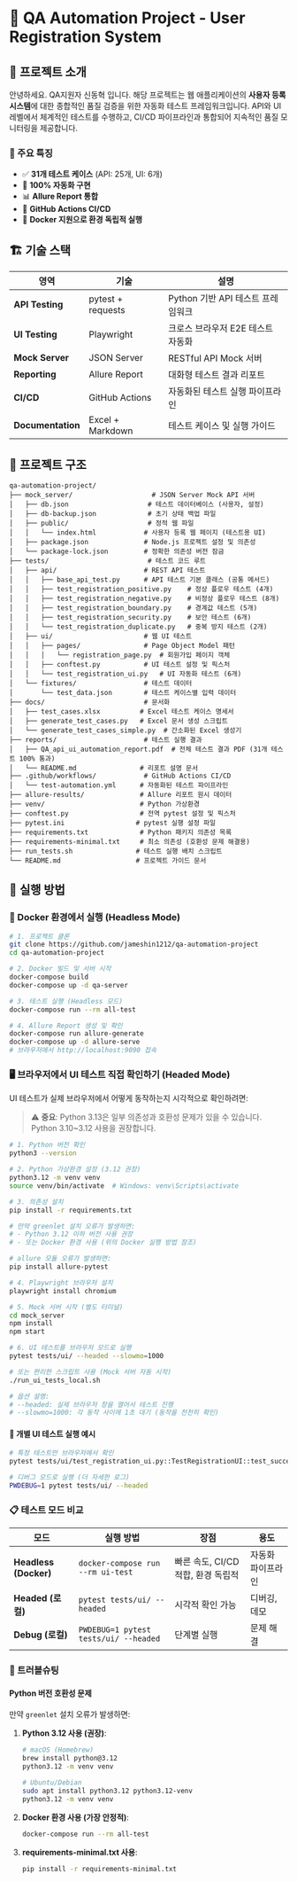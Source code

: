 # 🧪 QA Automation Project - User Registration System

## 📌 프로젝트 소개
안녕하세요.
QA지원자 신동혁 입니다. 해당 프로젝트는 웹 애플리케이션의 **사용자 등록 시스템**에 대한 종합적인 품질 검증을 위한 자동화 테스트 프레임워크입니다. API와 UI 레벨에서 체계적인 테스트를 수행하고, CI/CD 파이프라인과 통합되어 지속적인 품질 모니터링을 제공합니다.

### 🎯 주요 특징
- ✅ **31개 테스트 케이스** (API: 25개, UI: 6개)
- 🤖 **100% 자동화 구현**
- 📊 **Allure Report 통합**
- 🔄 **GitHub Actions CI/CD**
- 🐳 **Docker 지원으로 환경 독립적 실행**

## 🏗️ 기술 스택
| 영역 | 기술 | 설명 |
|------|------|------|
| **API Testing** | pytest + requests | Python 기반 API 테스트 프레임워크 |
| **UI Testing** | Playwright | 크로스 브라우저 E2E 테스트 자동화 |
| **Mock Server** | JSON Server | RESTful API Mock 서버 |
| **Reporting** | Allure Report | 대화형 테스트 결과 리포트 |
| **CI/CD** | GitHub Actions | 자동화된 테스트 실행 파이프라인 |
| **Documentation** | Excel + Markdown | 테스트 케이스 및 실행 가이드 |

## 📁 프로젝트 구조
```
qa-automation-project/
├── mock_server/                    # JSON Server Mock API 서버
│   ├── db.json                    # 테스트 데이터베이스 (사용자, 설정)
│   ├── db-backup.json             # 초기 상태 백업 파일
│   ├── public/                    # 정적 웹 파일
│   │   └── index.html            # 사용자 등록 웹 페이지 (테스트용 UI)
│   ├── package.json              # Node.js 프로젝트 설정 및 의존성
│   └── package-lock.json         # 정확한 의존성 버전 잠금
├── tests/                         # 테스트 코드 루트
│   ├── api/                      # REST API 테스트
│   │   ├── base_api_test.py      # API 테스트 기본 클래스 (공통 메서드)
│   │   ├── test_registration_positive.py    # 정상 플로우 테스트 (4개)
│   │   ├── test_registration_negative.py    # 비정상 플로우 테스트 (8개)
│   │   ├── test_registration_boundary.py    # 경계값 테스트 (5개)
│   │   ├── test_registration_security.py    # 보안 테스트 (6개)
│   │   └── test_registration_duplicate.py   # 중복 방지 테스트 (2개)
│   ├── ui/                       # 웹 UI 테스트
│   │   ├── pages/                # Page Object Model 패턴
│   │   │   └── registration_page.py  # 회원가입 페이지 객체
│   │   ├── conftest.py           # UI 테스트 설정 및 픽스처
│   │   └── test_registration_ui.py   # UI 자동화 테스트 (6개)
│   └── fixtures/                 # 테스트 데이터
│       └── test_data.json        # 테스트 케이스별 입력 데이터
├── docs/                         # 문서화
│   ├── test_cases.xlsx          # Excel 테스트 케이스 명세서
│   ├── generate_test_cases.py   # Excel 문서 생성 스크립트
│   └── generate_test_cases_simple.py  # 간소화된 Excel 생성기
├── reports/                      # 테스트 실행 결과
│   ├── QA_api_ui_automation_report.pdf  # 전체 테스트 결과 PDF (31개 테스트 100% 통과)
│   └── README.md                # 리포트 설명 문서
├── .github/workflows/            # GitHub Actions CI/CD
│   └── test-automation.yml      # 자동화된 테스트 파이프라인
├── allure-results/              # Allure 리포트 원시 데이터
├── venv/                        # Python 가상환경
├── conftest.py                  # 전역 pytest 설정 및 픽스처
├── pytest.ini                  # pytest 실행 설정 파일
├── requirements.txt             # Python 패키지 의존성 목록
├── requirements-minimal.txt     # 최소 의존성 (호환성 문제 해결용)
├── run_tests.sh                # 테스트 실행 배치 스크립트
└── README.md                   # 프로젝트 가이드 문서
```
## 📝 실행 방법

### 🚀 Docker 환경에서 실행 (Headless Mode)

```bash
# 1. 프로젝트 클론
git clone https://github.com/jameshin1212/qa-automation-project
cd qa-automation-project

# 2. Docker 빌드 및 서버 시작
docker-compose build
docker-compose up -d qa-server

# 3. 테스트 실행 (Headless 모드)
docker-compose run --rm all-test

# 4. Allure Report 생성 및 확인
docker-compose run allure-generate
docker-compose up -d allure-serve
# 브라우저에서 http://localhost:9090 접속
```

### 🖥️ 브라우저에서 UI 테스트 직접 확인하기 (Headed Mode)

UI 테스트가 실제 브라우저에서 어떻게 동작하는지 시각적으로 확인하려면:

> ⚠️ **중요**: Python 3.13은 일부 의존성과 호환성 문제가 있을 수 있습니다. Python 3.10~3.12 사용을 권장합니다.

```bash
# 1. Python 버전 확인 
python3 --version

# 2. Python 가상환경 설정 (3.12 권장)
python3.12 -m venv venv
source venv/bin/activate  # Windows: venv\Scripts\activate

# 3. 의존성 설치
pip install -r requirements.txt

# 만약 greenlet 설치 오류가 발생하면:
# - Python 3.12 이하 버전 사용 권장
# - 또는 Docker 환경 사용 (위의 Docker 실행 방법 참조)

# allure 모듈 오류가 발생하면:
pip install allure-pytest

# 4. Playwright 브라우저 설치
playwright install chromium

# 5. Mock 서버 시작 (별도 터미널)
cd mock_server
npm install
npm start

# 6. UI 테스트를 브라우저 모드로 실행
pytest tests/ui/ --headed --slowmo=1000

# 또는 편리한 스크립트 사용 (Mock 서버 자동 시작)
./run_ui_tests_local.sh

# 옵션 설명:
# --headed: 실제 브라우저 창을 열어서 테스트 진행
# --slowmo=1000: 각 동작 사이에 1초 대기 (동작을 천천히 확인)
```

#### 🎯 개별 UI 테스트 실행 예시

```bash
# 특정 테스트만 브라우저에서 확인
pytest tests/ui/test_registration_ui.py::TestRegistrationUI::test_successful_registration --headed --slowmo=500

# 디버그 모드로 실행 (더 자세한 로그)
PWDEBUG=1 pytest tests/ui/ --headed
```

### 📋 테스트 모드 비교

| 모드 | 실행 방법 | 장점 | 용도 |
|------|----------|------|------|
| **Headless (Docker)** | `docker-compose run --rm ui-test` | 빠른 속도, CI/CD 적합, 환경 독립적 | 자동화 파이프라인 |
| **Headed (로컬)** | `pytest tests/ui/ --headed` | 시각적 확인 가능 | 디버깅, 데모 |
| **Debug (로컬)** | `PWDEBUG=1 pytest tests/ui/ --headed` | 단계별 실행 | 문제 해결 |

### 🔧 트러블슈팅

#### Python 버전 호환성 문제
만약 `greenlet` 설치 오류가 발생하면:

1. **Python 3.12 사용 (권장)**:
   ```bash
   # macOS (Homebrew)
   brew install python@3.12
   python3.12 -m venv venv
   
   # Ubuntu/Debian
   sudo apt install python3.12 python3.12-venv
   python3.12 -m venv venv
   ```

2. **Docker 환경 사용 (가장 안정적)**:
   ```bash
   docker-compose run --rm all-test
   ```

3. **requirements-minimal.txt 사용**:
   ```bash
   pip install -r requirements-minimal.txt
   ```




      
 